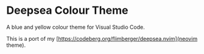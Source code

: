 # Deepsea Colour Theme

A blue and yellow colour theme for Visual Studio Code.

This is a port of my [https://codeberg.org/flimberger/deepsea.nvim](neovim theme).
